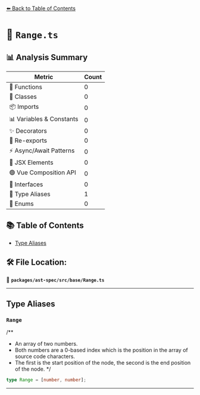 [⬅️ Back to Table of Contents](../../../../index.md)

# 📄 `Range.ts`

## 📊 Analysis Summary

| Metric | Count |
|--------|-------|
| 🔧 Functions | 0 |
| 🧱 Classes | 0 |
| 📦 Imports | 0 |
| 📊 Variables & Constants | 0 |
| ✨ Decorators | 0 |
| 🔄 Re-exports | 0 |
| ⚡ Async/Await Patterns | 0 |
| 💠 JSX Elements | 0 |
| 🟢 Vue Composition API | 0 |
| 📐 Interfaces | 0 |
| 📑 Type Aliases | 1 |
| 🎯 Enums | 0 |

## 📚 Table of Contents

- [Type Aliases](#type-aliases)

## 🛠️ File Location:
📂 **`packages/ast-spec/src/base/Range.ts`**


---

## Type Aliases

### `Range`

/**
 * An array of two numbers.
 * Both numbers are a 0-based index which is the position in the array of source code characters.
 * The first is the start position of the node, the second is the end position of the node.
 */

```ts
type Range = [number, number];
```


---